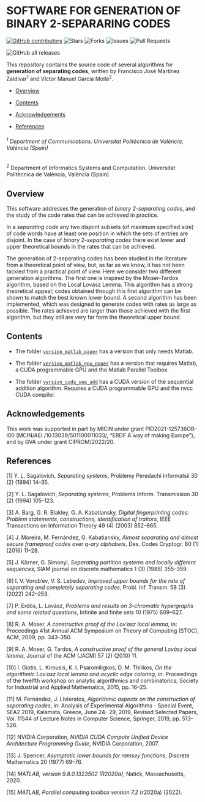 # SOFTWARE FOR GENERATION OF BINARY 2-SEPARARING CODES

<a href="https://github.com/GTAC-ITEAM-UPV/separating-codes/graphs/contributors"><img alt="GitHub contributors" src="https://img.shields.io/github/contributors/GTAC-ITEAM-UPV/separating-codes?color=2b9348"></a>
<img alt="Stars" src="https://img.shields.io/github/stars/GTAC-ITEAM-UPV/separating-codes?style=flat-square&labelColor=343b41"/></td>
<img alt="Forks" src="https://img.shields.io/github/forks/GTAC-ITEAM-UPV/separating-codes?style=flat-square&labelColor=343b41"/></td>
<img alt="Issues" src="https://img.shields.io/github/issues/GTAC-ITEAM-UPV/tseparating-codesest?style=flat-square&labelColor=343b41"/></td>
<img alt="Pull Requests" src="https://img.shields.io/github/issues-pr/GTAC-ITEAM-UPV/separating-codes?style=flat-square&labelColor=343b41"/></td>


![GitHub all releases](https://img.shields.io/github/downloads/GTAC-ITEAM-UPV/separating-codes/total)


This repository contains the source code of several algorithms for **generation of separating codes**, written by Francisco José Martínez Zaldívar<sup>1</sup> and Víctor Manuel García Mollá<sup>2</sup>.

 

- [Overview](#overview)

- [Contents](#contents)

- [Acknowledgements](#ack) 
   
- [References](#references)



<h6><sup>1</sup> Department of Communications. Universitat Politècnica de València, València (Spain)</span></h6>
<h6></h6><sup>2</sup> Department of Informatics Systems and Computation. Universitat Politècnica de València, València (Spain)</h6>


<div id="overview">
 
## Overview 

This software addresses the generation of *binary 2-separating codes*, and the study of the code rates
that can be achieved in practice. 

In a *separating code* any two disjoint subsets (of maximum
specified size) of code words have at least one position in which the sets of entries are disjoint. In
the case of *binary 2-separating codes* there exist lower and upper theoretical bounds in the rates
that can be achieved. 

The generation of 2-separating codes has been studied in the literature from a theoretical
point of view, but, as far as we know, it has not been tackled from a practical point of view. 
Here we consider two different generation algorithms. The first one is inspired
by the Moser-Tardos algorithm, based on the Local Lovàsz Lemma. This algorithm has a strong
theoretical appeal; codes obtained through this first algorithm can be shown to match the best
known lower bound. A second algorithm has been implemented, which was designed to generate
codes with rates as large as possible. The rates achieved are larger than those achieved with
the first algorithm, but they still are very far form the theoretical upper bound. 

</div>


<div id="contents">

## Contents

- The folder [`version_matlab_paper`](./version_matlab_paper/) has a version that only needs Matlab.

- The folder [`version_matlab_gpu_paper`](./version_matlab_gpu_paper/) has a version that requires Matlab, a CUDA programmable GPU and the Matlab Parallel Toolbox.

- The folder [`version_cuda_seq_add`](./version_cuda_seq_add/) has a CUDA version of the sequential addition algorithm. Requires a CUDA programmable GPU and the 
nvcc CUDA compiler.

</div>



<div id="ack">

## Acknowledgements

This work was supported in part by MICIN under grant PID2021-125736OB-I00 (MCIN/AEI
/10.13039/501100011033/, “ERDF A way of making Europe”), and by GVA under grant
CIPROM/2022/20. 

</div>




<div id="references">

## References

[1] Y. L. Sagalovich, _Separating systems_, Problemy Peredachi Informatsii 30 (2) (1994) 14–35.

[2] Y. L. Sagalovich, _Separating systems_, Problems Inform. Transmission 30 (2) (1994) 105–123.

[3] A. Barg, G. R. Blakley, G. A. Kabatiansky, _Digital fingerprinting codes: Problem statements,
constructions, identification of traitors_, IEEE Transactions on Information Theory 49 (4)
(2003) 852–865.

[4] J. Moreira, M. Fernández, G. Kabatiansky, _Almost separating and almost secure frameproof
codes over q-ary alphabets_, Des. Codes Cryptogr. 80 (1) (2016) 11–28.

[5] J. Körner, G. Simonyi, _Separating partition systems and locally different sequences_, SIAM
journal on discrete mathematics 1 (3) (1988) 355–359.

[6] I. V. Vorob’ev, V. S. Lebedev, _Improved upper bounds for the rate of separating and completely
separating codes_, Probl. Inf. Transm. 58 (3) (2022) 242–253.

[7] P. Erdös, L. Lovàsz, _Problems and results on 3-chromatic hypergraphs and some related
questions_, Infinite and finite sets 10 (1975) 609–627.

[8] R. A. Moser, _A constructive proof of the Lov´asz local lemma_, in: Proceedings 41st Annual
ACM Symposium on Theory of Computing (STOC), ACM, 2009, pp. 343–350.

[9] R. A. Moser, G. Tardos, _A constructive proof of the general Lovàsz local lemma_, Journal of
the ACM (JACM) 57 (2) (2010) 11.

[10] I. Giotis, L. Kirousis, K. I. Psaromiligkos, D. M. Thilikos, _On the algorithmic Lov´asz local
lemma and acyclic edge coloring_, in: Proceedings of the twelfth workshop on analytic algorithmics
and combinatorics, Society for Industrial and Applied Mathematics, 2015, pp. 16–25.

[11] M. Fernández, J. Livieratos, _Algorithmic aspects on the construction of separating codes_, in:
Analysis of Experimental Algorithms - Special Event, SEA2 2019, Kalamata, Greece, June 24-
29, 2019, Revised Selected Papers, Vol. 11544 of Lecture Notes in Computer Science, Springer,
2019, pp. 513–526.

[12] NVIDIA Corporation, _NVIDIA CUDA Compute Unified Device Architecture Programming
Guide_, NVIDIA Corporation, 2007.

[13] J. Spencer, _Asymptotic lower bounds for ramsey functions_, Discrete Mathematics 20 (1977)
69–76.

[14] _MATLAB, version 9.8.0.1323502 (R2020a)_, Natick, Massachusetts, 2020.

[15] _MATLAB, Parallel computing toolbox version 7.2_ (r2020a) (2022).

</div>



